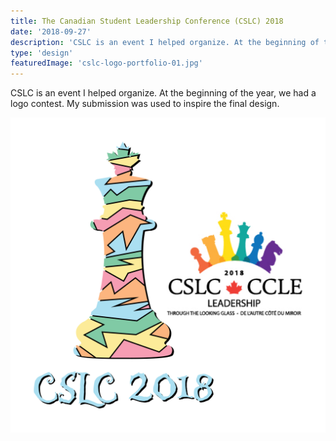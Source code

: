 ```yaml
---
title: The Canadian Student Leadership Conference (CSLC) 2018
date: '2018-09-27'
description: 'CSLC is an event I helped organize. At the beginning of the year, we had a logo contest. My submission was used to inspire the final design.'
type: 'design'
featuredImage: 'cslc-logo-portfolio-01.jpg'
---
```


CSLC is an event I helped organize. At the beginning of the year, we had a logo contest. My submission was used to inspire the final design.

![CSLC logo](./cslc-logo-portfolio-01.jpg 'CSLC logo')
